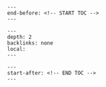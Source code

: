 ```{include} ../../../CHANGELOG.md
---
end-before: <!-- START TOC -->
---
```

<!-- TOC Formatted for sphinx -->

```{contents} Table of Contents
---
depth: 2
backlinks: none
local:
---
```

```{include} ../../../CHANGELOG.md
---
start-after: <!-- END TOC -->
---
```
